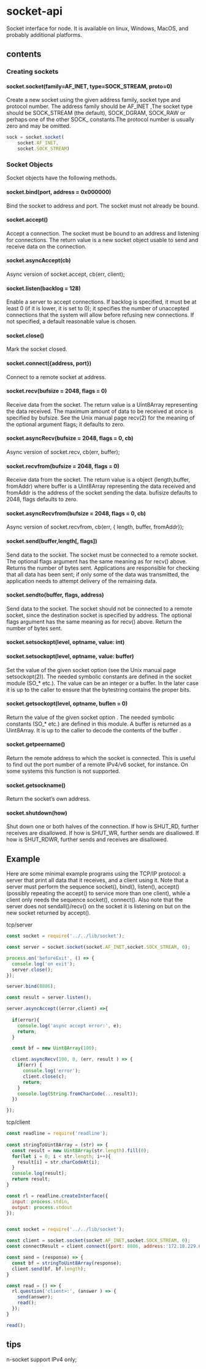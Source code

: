 # socket-api

Socket interface for node. It is available on linux, Windows, MacOS, and probably additional platforms.

##  contents

### Creating sockets

#### socket.socket(family=AF_INET, type=SOCK_STREAM, proto=0)
Create a new socket using the given address family, socket type and protocol number. The address family should be AF_INET ,The socket type should be SOCK_STREAM (the default), SOCK_DGRAM, SOCK_RAW or perhaps one of the other SOCK_ constants.The protocol number is usually zero and may be omitted.

```js
sock = socket.socket(
    socket.AF_INET,
    socket.SOCK_STREAM)
```

### Socket Objects
Socket objects have the following methods. 

#### socket.bind(port, address = 0x000000)
Bind the socket to address and port. The socket must not already be bound.

#### socket.accept()
Accept a connection. The socket must be bound to an address and listening for connections. The return value is a new socket object usable to send and receive data on the connection.

#### socket.asyncAccept(cb)
Async version of socket.accept, cb(err, client);

#### socket.listen(backlog = 128)
Enable a server to accept connections. If backlog is specified, it must be at least 0 (if it is lower, it is set to 0); it specifies the number of unaccepted connections that the system will allow before refusing new connections. If not specified, a default reasonable value is chosen.

#### socket.close()
Mark the socket closed.

#### socket.connect({address, port})
Connect to a remote socket at address.

#### socket.recv(bufsize = 2048, flags = 0)
Receive data from the socket. The return value is a Uint8Array representing the data received. The maximum amount of data to be received at once is specified by bufsize. See the Unix manual page recv(2) for the meaning of the optional argument flags; it defaults to zero.

#### socket.asyncRecv(bufsize = 2048, flags = 0, cb)
Async version of socket.recv, cb(err, buffer);

#### socket.recvfrom(bufsize = 2048, flags = 0)
Receive data from the socket. The return value is a object {length,buffer, fromAddr) where buffer is a Uint8Array representing the data received and fromAddr is the address of the socket sending the data. bufisize defaults to 2048, flags defaults to zero.

#### socket.asyncRecvfrom(bufsize = 2048, flags = 0, cb)
Async version of socket.recvfrom, cb(err, { length, buffer, fromAddr});

#### socket.send(buffer,length[, flags])
Send data to the socket. The socket must be connected to a remote socket. The optional flags argument has the same meaning as for recv() above. Returns the number of bytes sent. Applications are responsible for checking that all data has been sent; if only some of the data was transmitted, the application needs to attempt delivery of the remaining data. 

#### socket.sendto(buffer, flags, address)
Send data to the socket. The socket should not be connected to a remote socket, since the destination socket is specified by address. The optional flags argument has the same meaning as for recv() above. Return the number of bytes sent.

#### socket.setsockopt(level, optname, value: int)
#### socket.setsockopt(level, optname, value: buffer)
Set the value of the given socket option (see the Unix manual page setsockopt(2)). The needed symbolic constants are defined in the socket module (SO_* etc.). The value can be an integer or a buffer. In the later case it is up to the caller to ensure that the bytestring contains the proper bits.

#### socket.getsockopt(level, optname, buflen = 0)
Return the value of the given socket option . The needed symbolic constants (SO_* etc.) are defined in this module. A buffer is returned as a Uint8Array. It is up to the caller to decode the contents of the buffer .

#### socket.getpeername()
Return the remote address to which the socket is connected. This is useful to find out the port number of a remote IPv4/v6 socket, for instance. On some systems this function is not supported.

#### socket.getsockname()
Return the socket’s own address.

#### socket.shutdown(how)
Shut down one or both halves of the connection. If how is SHUT_RD, further receives are disallowed. If how is SHUT_WR, further sends are disallowed. If how is SHUT_RDWR, further sends and receives are disallowed.

## Example
Here are some minimal example programs using the TCP/IP protocol: a server that print all data that it receives, and a client using it. Note that a server must perform the sequence socket(), bind(), listen(), accept() (possibly repeating the accept() to service more than one client), while a client only needs the sequence socket(), connect(). Also note that the server does not sendall()/recv() on the socket it is listening on but on the new socket returned by accept().

tcp/server
```js
const socket = require('../../lib/socket');

const server = socket.socket(socket.AF_INET,socket.SOCK_STREAM, 0);

process.on('beforeExit', () => {
  console.log('on exit');
  server.close();
});

server.bind(8886);

const result = server.listen();

server.asyncAccept((error,client) =>{
  
  if(error){
    console.log('async accept error:', e);
    return;
  }

  const bf = new Uint8Array(100);

  client.asyncRecv(100, 0, (err, result ) => {
    if(err) {
      console.log('error');
      client.close(c);
      return;
    }
    console.log(String.fromCharCode(...result));
  })

});

```

tcp/client
```js
const readline = require('readline');
  
const stringToUint8Array = (str) => {
  const result = new Uint8Array(str.length).fill(0);
  for(let i = 0; i < str.length; i++){
    result[i] = str.charCodeAt(i);
  }
  console.log(result);
  return result;
}

const rl = readline.createInterface({
  input: process.stdin,
  output: process.stdout
});


const socket = require('../../lib/socket');

const client = socket.socket(socket.AF_INET,socket.SOCK_STREAM, 0);
const connectResult = client.connect({port: 8886, address:'172.18.229.69' });

const send = (response) => {
  const bf = stringToUint8Array(response);
  client.send(bf, bf.length);
}

const read = () => {
  rl.question('client>:', (answer ) => {
    send(answer);
    read();
  });
}

read();

```


## tips

n-socket support IPv4 only;













